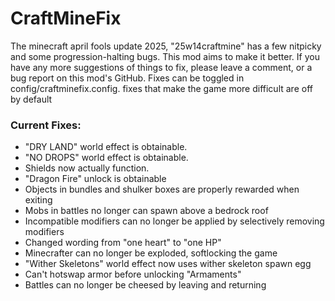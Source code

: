 # CraftMineFix

The minecraft april fools update 2025, "25w14craftmine" has a few nitpicky and some progression-halting bugs. This mod aims to make it better.
If you have any more suggestions of things to fix, please leave a comment, or a bug report on this mod's GitHub.
Fixes can be toggled in config/craftminefix.config. fixes that make the game more difficult are off by default

### Current Fixes:
- "DRY LAND" world effect is obtainable.
- "NO DROPS" world effect is obtainable.
- Shields now actually function.
- "Dragon Fire" unlock is obtainable
- Objects in bundles and shulker boxes are properly rewarded when exiting
- Mobs in battles no longer can spawn above a bedrock roof
- Incompatible modifiers can no longer be applied by selectively removing modifiers
- Changed wording from "one heart" to "one HP"
- Minecrafter can no longer be exploded, softlocking the game
- "Wither Skeletons" world effect now uses wither skeleton spawn egg
- Can't hotswap armor before unlocking "Armaments"
- Battles can no longer be cheesed by leaving and returning